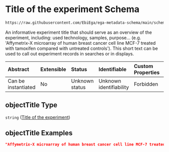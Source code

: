 # Title of the experiment Schema

```txt
https://raw.githubusercontent.com/EbiEga/ega-metadata-schema/main/schemas/EGA.experiment.json#/properties/objectTitle
```

An informative experiment title that should serve as an overview of the experiment, including: used technology, samples, purpose... (e.g. 'Affymetrix-X microarray of human breast cancer cell line MCF-7 treated with tamoxifen compared with untreated controls'). This short text can be used to call out experiment records in searches or in displays.

| Abstract            | Extensible | Status         | Identifiable            | Custom Properties | Additional Properties | Access Restrictions | Defined In                                                                           |
| :------------------ | :--------- | :------------- | :---------------------- | :---------------- | :-------------------- | :------------------ | :----------------------------------------------------------------------------------- |
| Can be instantiated | No         | Unknown status | Unknown identifiability | Forbidden         | Allowed               | none                | [EGA.experiment.json\*](../../../schemas/EGA.experiment.json "open original schema") |

## objectTitle Type

`string` ([Title of the experiment](ega-1-properties-title-of-the-experiment.md))

## objectTitle Examples

```json
"Affymetrix-X microarray of human breast cancer cell line MCF-7 treated with tamoxifen compared with untreated controls"
```

